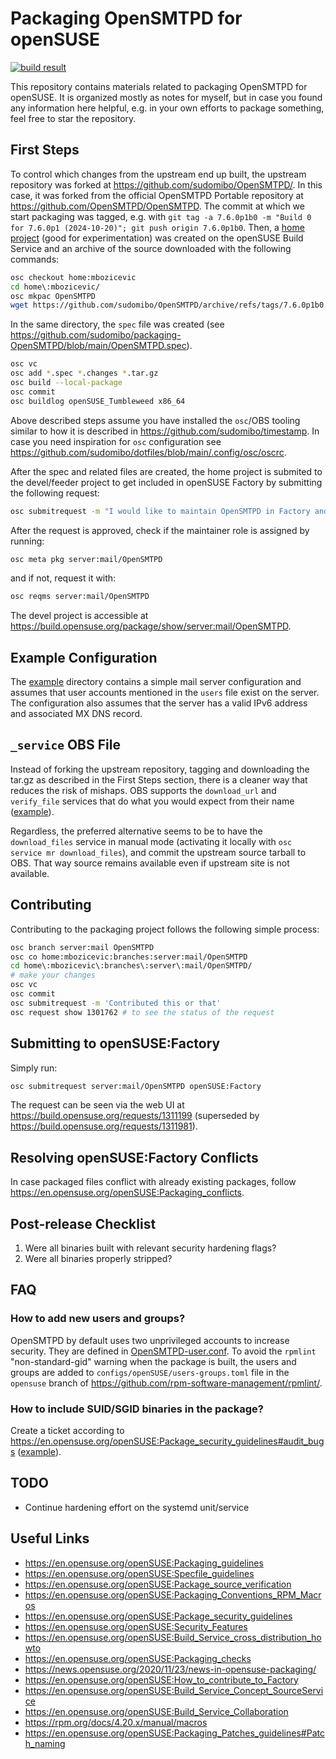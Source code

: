 # Packaging OpenSMTPD for openSUSE

[![build result](https://build.opensuse.org/projects/home:mbozicevic/packages/OpenSMTPD/badge.svg?type=percent)](https://build.opensuse.org/package/show/home:mbozicevic/OpenSMTPD)

This repository contains materials related to packaging OpenSMTPD for openSUSE. It is organized mostly as notes for myself, but in case you found any information here helpful, e.g. in your own efforts to package something, feel free to star the repository.

## First Steps

To control which changes from the upstream end up built, the upstream repository was forked at https://github.com/sudomibo/OpenSMTPD/. In this case, it was forked from the official OpenSMTPD Portable repository at https://github.com/OpenSMTPD/OpenSMTPD. The commit at which we start packaging was tagged, e.g. with `git tag -a 7.6.0p1b0 -m "Build 0 for 7.6.0p1 (2024-10-20)"; git push origin 7.6.0p1b0`. Then, a [home project](https://build.opensuse.org/package/show/home:mbozicevic/OpenSMTPD) (good for experimentation) was created on the openSUSE Build Service and an archive of the source downloaded with the following commands:

```bash
osc checkout home:mbozicevic
cd home\:mbozicevic/
osc mkpac OpenSMTPD
wget https://github.com/sudomibo/OpenSMTPD/archive/refs/tags/7.6.0p1b0.tar.gz -O OpenSMTPD-7.6.0p1b0.tar.gz
```

In the same directory, the `spec` file was created (see https://github.com/sudomibo/packaging-OpenSMTPD/blob/main/OpenSMTPD.spec).

```bash
osc vc
osc add *.spec *.changes *.tar.gz
osc build --local-package
osc commit
osc buildlog openSUSE_Tumbleweed x86_64
```

Above described steps assume you have installed the `osc`/OBS tooling similar to how it is described in https://github.com/sudomibo/timestamp. In case you need inspiration for `osc` configuration see https://github.com/sudomibo/dotfiles/blob/main/.config/osc/oscrc.

After the spec and related files are created, the home project is submited to the devel/feeder project to get included in openSUSE Factory by submitting the following request:
```bash
osc submitrequest -m "I would like to maintain OpenSMTPD in Factory and would like to use server:mail as the devel/feeder project." home:mbozicevic/OpenSMTPD server:mail
```
After the request is approved, check if the maintainer role is assigned by running:

```bash
osc meta pkg server:mail/OpenSMTPD
```

and if not, request it with:

```bash
osc reqms server:mail/OpenSMTPD
```

The devel project is accessible at https://build.opensuse.org/package/show/server:mail/OpenSMTPD.

## Example Configuration

The [example](https://github.com/sudomibo/packaging-OpenSMTPD/tree/main/example) directory contains a simple mail server configuration and assumes that user accounts mentioned in the `users` file exist on the server. The configuration also assumes that the server has a valid IPv6 address and associated MX DNS record.

## `_service` OBS File

Instead of forking the upstream repository, tagging and downloading the tar.gz as described in the First Steps section, there is a cleaner way that reduces the risk of mishaps. OBS supports the `download_url` and `verify_file` services that do what you would expect from their name ([example](https://github.com/sudomibo/packaging-OpenSMTPD/blob/7b4b70185c0988c008a1a434ba5f158039d774ca/_service)).

Regardless, the preferred alternative seems to be to have the `download_files` service in manual mode (activating it locally with `osc service mr download_files`), and commit the upstream source tarball to OBS. That way source remains available even if upstream site is not available.

## Contributing

Contributing to the packaging project follows the following simple process:

```bash
osc branch server:mail OpenSMTPD
osc co home:mbozicevic:branches:server:mail/OpenSMTPD
cd home\:mbozicevic\:branches\:server\:mail/OpenSMTPD/
# make your changes
osc vc
osc commit
osc submitrequest -m 'Contributed this or that'
osc request show 1301762 # to see the status of the request
```

## Submitting to openSUSE:Factory

Simply run:
```bash
osc submitrequest server:mail/OpenSMTPD openSUSE:Factory
```
The request can be seen via the web UI at https://build.opensuse.org/requests/1311199 (superseded by https://build.opensuse.org/requests/1311981).

## Resolving openSUSE:Factory Conflicts

In case packaged files conflict with already existing packages, follow https://en.opensuse.org/openSUSE:Packaging_conflicts.

## Post-release Checklist

1. Were all binaries built with relevant security hardening flags?
2. Were all binaries properly stripped?

## FAQ

### How to add new users and groups?

OpenSMTPD by default uses two unprivileged accounts to increase security. They are defined in [OpenSMTPD-user.conf](https://github.com/sudomibo/packaging-OpenSMTPD/blob/main/OpenSMTPD-user.conf). To avoid the `rpmlint` "non-standard-gid" warning when the package is built, the users and groups are added to `configs/openSUSE/users-groups.toml` file in the `opensuse` branch of https://github.com/rpm-software-management/rpmlint/.

### How to include SUID/SGID binaries in the package?

Create a ticket according to https://en.opensuse.org/openSUSE:Package_security_guidelines#audit_bugs ([example](https://bugzilla.opensuse.org/show_bug.cgi?id=1247781)).

## TODO

* Continue hardening effort on the systemd unit/service

## Useful Links
* https://en.opensuse.org/openSUSE:Packaging_guidelines
* https://en.opensuse.org/openSUSE:Specfile_guidelines
* https://en.opensuse.org/openSUSE:Package_source_verification
* https://en.opensuse.org/openSUSE:Packaging_Conventions_RPM_Macros
* https://en.opensuse.org/openSUSE:Package_security_guidelines
* https://en.opensuse.org/openSUSE:Security_Features
* https://en.opensuse.org/openSUSE:Build_Service_cross_distribution_howto
* https://en.opensuse.org/openSUSE:Packaging_checks
* https://news.opensuse.org/2020/11/23/news-in-opensuse-packaging/
* https://en.opensuse.org/openSUSE:How_to_contribute_to_Factory
* https://en.opensuse.org/openSUSE:Build_Service_Concept_SourceService
* https://en.opensuse.org/openSUSE:Build_Service_Collaboration
* https://rpm.org/docs/4.20.x/manual/macros
* https://en.opensuse.org/openSUSE:Packaging_Patches_guidelines#Patch_naming

